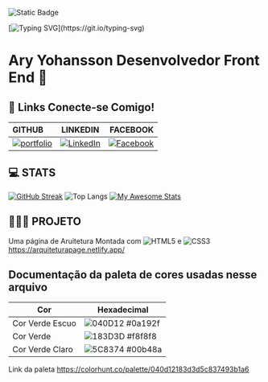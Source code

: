 ![Static Badge](https://img.shields.io/badge/AryYohansson-%23183D3D?style=plastic&logo=%3Csvg%20role%3D%22img%22%20viewBox%3D%220%200%2024%2024%22%20xmlns%3D%22http%3A%2F%2Fwww.w3.org%2F2000%2Fsvg%22%3E%3Ctitle%3EAcademia%3C%2Ftitle%3E%3Cpath%20d%3D%22M22.033%2021.18L13.77.459H7.869l1.049%202.623L1.836%2021.18C1.574%2022.098.787%2022.23%200%2022.361v1.18h6.82v-1.18C4.984%2022.23%203.934%2021.967%204.721%2020c.131-.131.656-1.574%201.311-3.41h8.393l1.18%203.016c.131.525.262.918.262%201.311%200%201.049-.918%201.443-2.623%201.443v1.18H24v-1.18c-.918-.13-1.705-.393-1.967-1.18zM6.82%2014.361a363.303%20363.303%200%200%200%203.279-8.525l3.41%208.525H6.82z%22%2F%3E%3C%2Fsvg%3E&logoColor=%23183D3D&label=%23Front%20End%20Dev&color=%235C8374)

[![Typing SVG](https://readme-typing-svg.herokuapp.com/?color=5C8374&size=56&center=true&vCenter=true&width=1000&lines=Olá+meu+nome+é+Ary.+;+Visite+minhas+redes+sociais!)](https://git.io/typing-svg)

# Ary Yohansson Desenvolvedor Front End 👋
## 🔗 Links Conecte-se Comigo!
|  GITHUB | LINKEDIN | FACEBOOK |
|:-------- |:------:  | ---------:|
|[![portfolio](https://img.shields.io/badge/my_portfolio-000?style=for-the-badge&logo=ko-fi&logoColor=white)](https://github.com/AryCesar)       |  [![LinkedIn](https://img.shields.io/badge/LinkedIn-000?style=for-the-badge&logo=linkedin&logoColor=0E76A8)](https://www.linkedin.com/in/ary-yohansson/)  | [![Facebook](https://img.shields.io/badge/Facebook-000?style=for-the-badge&logo=facebook)](https://www.facebook.com/ary.yohansson/)   |
## 💻 STATS

[![GitHub Streak](https://streak-stats.demolab.com?user=AryCesar&theme=gruvbox-light&border_radius=50&locale=pt_BR&date_format=j%20M%5B%20Y%5D&mode=weekly&card_width=700&dates=5C8374&background=20%2C040D12%2C183D3D&fire=576862&currStreakNum=040D12&sideNums=576862&sideLabels=576862&ring=93B1A6&currStreakLabel=576862&hide_longest_streak=false)](https://git.io/streak-stats)
![Top Langs](https://github-readme-stats-git-masterrstaa-rickstaa.vercel.app/api/top-langs/?username=AryCesar&bg_color=183D3D&border_color=040D12&title_color=5C8374&text_color=5C8374)
[![My Awesome Stats](https://awesome-github-stats.azurewebsites.net/user-stats/AryCesar?cardType=level&theme=vue-dark&preferLogin=true&Background=183D3D&Text=5C8374&Title=5C8374&Border=040D12&Ring=040D12)](https://git.io/awesome-stats-card)

## 👨🏽‍💻 PROJETO
Uma página de Aruitetura Montada com ![HTML5](https://img.shields.io/badge/html5-%23E34F26.svg?style=for-the-badge&logo=html5&logoColor=white) e 	![CSS3](https://img.shields.io/badge/css3-%231572B6.svg?style=for-the-badge&logo=css3&logoColor=white)
https://arquiteturapage.netlify.app/

## Documentação da paleta de cores usadas nesse arquivo

| Cor               | Hexadecimal                                                |
| ----------------- | ---------------------------------------------------------------- |
| Cor Verde Escuo      | ![040D12](https://via.placeholder.com/10/040D12?text=+) #0a192f |
| Cor Verde       | ![183D3D](https://via.placeholder.com/10/183D3D?text=+) #f8f8f8 |
| Cor Verde Claro       | ![5C8374](https://via.placeholder.com/10/5C8374?text=+) #00b48a |
Link da paleta https://colorhunt.co/palette/040d12183d3d5c837493b1a6

